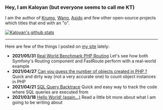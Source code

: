 ### Hey, I am Kaloyan (but everyone seems to call me KT)

I am the author of [Krumo](http://krumo.kaloyan.info), [Wano](https://github.com/kktsvetkov/wano/), [Asido](http://asido.kaloyan.info) and few other open-source projects which titles that end with an "o".

[![Kaloyan's github stats](https://github-readme-stats.vercel.app/api?username=kktsvetkov&show_icons=true)](https://github.com/kktsvetkov)

----

Here are few of the things I posted on [my site](http://kaloyan.info) lately:

* **2021/05/31** [Real World Benchmark PHP Routing](http://kaloyan.info/writing/2021/05/31/benchmark-php-routing.html "Real World Benchmark PHP Routing") Let's see how both Symfony's Routing component and FastRoute perform with a real-world example
* **2021/04/27** [Can you guess the number of objects created in PHP ?](http://kaloyan.info/writing/2021/04/27/php-quick-and-dirty-count-objects.html "Can you guess the number of objects created in PHP ?") Quick and dirty way (not a very accurate one) to count object instances in PHP
* **2021/04/21** [SQL Query Backtrace](http://kaloyan.info/writing/2021/04/24/sql-query-backtrace.html "SQL Query Backtrace") Quick and easy way to track the code where SQL queries are executed from
* **2021/03/18** [Hello World! (again...)](http://kaloyan.info/writing/2021/03/18/hello-world.html "Hello World! (again...)") Read a little bit more about what I am going to be writing about


<!--
**kktsvetkov/kktsvetkov** is a ✨ _special_ ✨ repository because its `README.md` (this file) appears on your GitHub profile.

Here are some ideas to get you started:

- 🔭 I’m currently working on ...
- 🌱 I’m currently learning ...
- 👯 I’m looking to collaborate on ...
- 🤔 I’m looking for help with ...
- 💬 Ask me about ...
- 📫 How to reach me: ...
- 😄 Pronouns: ...
- ⚡ Fun fact: ...
-->
